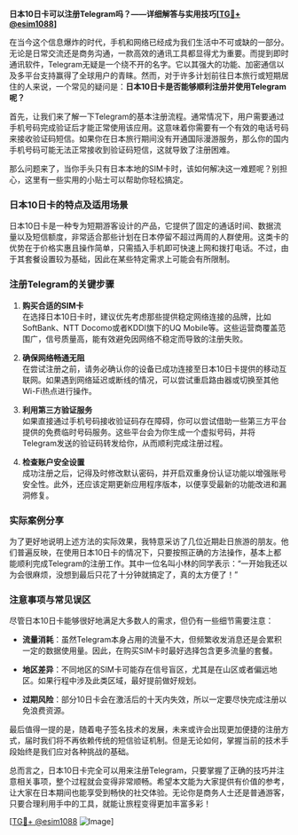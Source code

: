 **日本10日卡可以注册Telegram吗？——详细解答与实用技巧[[TG💪+ @esim1088](https://t.me/s/esim1088)]**

在当今这个信息爆炸的时代，手机和网络已经成为我们生活中不可或缺的一部分。无论是日常交流还是商务沟通，一款高效的通讯工具都显得尤为重要。而提到即时通讯软件，Telegram无疑是一个绕不开的名字。它以其强大的功能、加密通信以及多平台支持赢得了全球用户的青睐。然而，对于许多计划前往日本旅行或短期居住的人来说，一个常见的疑问是：**日本10日卡是否能够顺利注册并使用Telegram呢？**

首先，让我们来了解一下Telegram的基本注册流程。通常情况下，用户需要通过手机号码完成验证后才能正常使用该应用。这意味着你需要有一个有效的电话号码来接收验证码短信。如果你在日本旅行期间没有开通国际漫游服务，那么你的国内手机号码可能无法正常接收到验证码短信，这就导致了注册困难。

那么问题来了，当你手头只有日本本地的SIM卡时，该如何解决这一难题呢？别担心，这里有一些实用的小贴士可以帮助你轻松搞定。

### 日本10日卡的特点及适用场景

日本10日卡是一种专为短期游客设计的产品，它提供了固定的通话时间、数据流量以及短信额度，非常适合那些计划在日本停留不超过两周的人群使用。这类卡的优势在于价格实惠且操作简单，只需插入手机即可快速上网和拨打电话。不过，由于其套餐设置较为基础，因此在某些特定需求上可能会有所限制。

### 注册Telegram的关键步骤

1. **购买合适的SIM卡**  
   在选择日本10日卡时，建议优先考虑那些提供稳定网络连接的品牌，比如SoftBank、NTT Docomo或者KDDI旗下的UQ Mobile等。这些运营商覆盖范围广，信号质量高，能有效避免因网络不稳定而导致的注册失败。

2. **确保网络畅通无阻**  
   在尝试注册之前，请务必确认你的设备已成功连接至日本10日卡提供的移动互联网。如果遇到网络延迟或断线的情况，可以尝试重启路由器或切换至其他Wi-Fi热点进行操作。

3. **利用第三方验证服务**  
   如果直接通过手机号码接收验证码存在障碍，你可以尝试借助一些第三方平台提供的免费临时号码服务。这些平台会为你生成一个虚拟号码，并将Telegram发送的验证码转发给你，从而顺利完成注册过程。

4. **检查账户安全设置**  
   成功注册之后，记得及时修改默认密码，并开启双重身份认证功能以增强账号安全性。此外，还应该定期更新应用程序版本，以便享受最新的功能改进和漏洞修复。

### 实际案例分享

为了更好地说明上述方法的实际效果，我特意采访了几位近期赴日旅游的朋友。他们普遍反映，在使用日本10日卡的情况下，只要按照正确的方法操作，基本上都能顺利完成Telegram的注册工作。其中一位名叫小林的同学表示：“一开始我还以为会很麻烦，没想到最后只花了十分钟就搞定了，真的太方便了！”

### 注意事项与常见误区

尽管日本10日卡能够很好地满足大多数人的需求，但仍有一些细节需要注意：

- **流量消耗**：虽然Telegram本身占用的流量不大，但频繁收发消息还是会累积一定的数据使用量。因此，在购买SIM卡时最好选择包含更多流量的套餐。
  
- **地区差异**：不同地区的SIM卡可能存在信号盲区，尤其是在山区或者偏远地区。如果行程中涉及此类区域，最好提前做好规划。

- **过期风险**：部分10日卡会在激活后的十天内失效，所以一定要尽快完成注册以免浪费资源。

最后值得一提的是，随着电子签名技术的发展，未来或许会出现更加便捷的注册方式，届时我们将不再依赖传统的短信验证机制。但是无论如何，掌握当前的技术手段始终是我们应对各种挑战的基础。

总而言之，日本10日卡完全可以用来注册Telegram，只要掌握了正确的技巧并注意相关事项，整个过程就会变得非常顺畅。希望本文能为大家提供有价值的参考，让大家在日本期间也能享受到畅快的社交体验。无论你是商务人士还是普通游客，只要合理利用手中的工具，就能让旅程变得更加丰富多彩！

[[TG💪+ @esim1088](https://t.me/s/esim1088) ![Image](https://i.postimg.cc/4NQfJmqS/Snipaste-2025-05-13-00-14-12.png)]